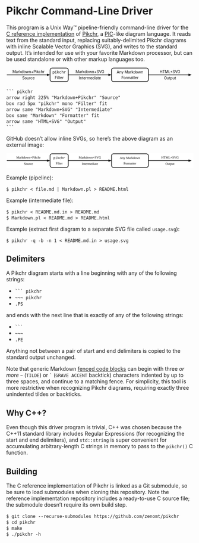 Pikchr Command-Line Driver
==========================
This program is a Unix Way™ pipeline-friendly command-line driver for the
[C reference implementation][DRH] of [Pikchr][], a [PIC][]-like diagram
language. It reads text from the standard input, replacing suitably-delimited
Pikchr diagrams with inline Scalable Vector Graphics (SVG), and writes to the
standard output. It’s intended for use with your favorite Markdown processor,
but can be used standalone or with other markup languages too.

<div style="max-width:700px"><svg xmlns='http://www.w3.org/2000/svg' viewBox="0 0 700.848 54.72">
<polygon points="164.16,27.36 152.64,31.68 152.64,23.04" style="fill:rgb(0,0,0)"/>
<path d="M2.16,27.36L158.4,27.36"  style="fill:none;stroke-width:2.16;stroke:rgb(0,0,0);" />
<text x="83.16" y="15.66" text-anchor="middle" fill="rgb(0,0,0)" dominant-baseline="central">Markdown+Pikchr</text>
<text x="83.16" y="39.06" text-anchor="middle" fill="rgb(0,0,0)" dominant-baseline="central">Source</text>
<path d="M171.66,52.56L224.858,52.56A7.5 7.5 0 0 0 232.358 45.06L232.358,9.66A7.5 7.5 0 0 0 224.858 2.16L171.66,2.16A7.5 7.5 0 0 0 164.16 9.66L164.16,45.06A7.5 7.5 0 0 0 171.66 52.56Z"  style="fill:none;stroke-width:2.16;stroke:rgb(0,0,0);" />
<text x="198.259" y="17.28" text-anchor="middle" font-family="monospace" fill="rgb(0,0,0)" dominant-baseline="central">pikchr</text>
<text x="198.259" y="37.44" text-anchor="middle" fill="rgb(0,0,0)" dominant-baseline="central">Filter</text>
<polygon points="394.358,27.36 382.838,31.68 382.838,23.04" style="fill:rgb(0,0,0)"/>
<path d="M232.358,27.36L388.598,27.36"  style="fill:none;stroke-width:2.16;stroke:rgb(0,0,0);" />
<text x="313.358" y="15.66" text-anchor="middle" fill="rgb(0,0,0)" dominant-baseline="central">Markdown+SVG</text>
<text x="313.358" y="39.06" text-anchor="middle" fill="rgb(0,0,0)" dominant-baseline="central">Intermediate</text>
<path d="M401.858,52.56L524.868,52.56A7.5 7.5 0 0 0 532.368 45.06L532.368,9.66A7.5 7.5 0 0 0 524.868 2.16L401.858,2.16A7.5 7.5 0 0 0 394.358 9.66L394.358,45.06A7.5 7.5 0 0 0 401.858 52.56Z"  style="fill:none;stroke-width:2.16;stroke:rgb(0,0,0);" />
<text x="463.363" y="17.28" text-anchor="middle" fill="rgb(0,0,0)" dominant-baseline="central">Any Markdown</text>
<text x="463.363" y="37.44" text-anchor="middle" fill="rgb(0,0,0)" dominant-baseline="central">Formatter</text>
<polygon points="694.368,27.36 682.848,31.68 682.848,23.04" style="fill:rgb(0,0,0)"/>
<path d="M532.368,27.36L688.608,27.36"  style="fill:none;stroke-width:2.16;stroke:rgb(0,0,0);" />
<text x="613.368" y="15.66" text-anchor="middle" fill="rgb(0,0,0)" dominant-baseline="central">HTML+SVG</text>
<text x="613.368" y="39.06" text-anchor="middle" fill="rgb(0,0,0)" dominant-baseline="central">Output</text>
</svg>
</div>


    ``` pikchr
    arrow right 225% "Markdown+Pikchr" "Source"
    box rad 5px "pikchr" mono "Filter" fit
    arrow same "Markdown+SVG" "Intermediate"
    box same "Markdown" "Formatter" fit
    arrow same "HTML+SVG" "Output"
    ```

GitHub doesn’t allow inline SVGs, so here’s the above diagram as an external image:

<img width="700px" src="usage.svg"/>

Example (pipeline):

    $ pikchr < file.md | Markdown.pl > README.html

Example (intermediate file):

    $ pikchr < README.md.in > README.md
    $ Markdown.pl < README.md > README.html

Example (extract first diagram to a separate SVG file called `usage.svg`):

    $ pikchr -q -b -n 1 < README.md.in > usage.svg

Delimiters
----------
A Pikchr diagram starts with a line beginning with any of the following strings:

* <code>``` pikchr</code>
* `~~~ pikchr`
* `.PS`

and ends with the next line that is exactly of any of the following
strings:

* <code>```</code>
* `~~~`
* `.PE`

Anything not between a pair of start and end delimiters is copied to the
standard output unchanged.

Note that generic Markdown [fenced code blocks][fenced] can begin with three
_or more_ `~` (`TILDE`) or <code>&#96;</code> (`GRAVE ACCENT` backtick)
characters indented by up to three spaces, and continue to a matching fence.
For simplicity, this tool is more restrictive when recognizing Pikchr diagrams,
requiring exactly three unindented tildes or backticks.

Why C++?
--------
Even though this driver program is trivial, C++ was chosen because the C++11
standard library includes Regular Expressions (for recognizing the start and
end delimiters), and `std::string` is super convenient for accumulating
arbitrary-length C strings in memory to pass to the `pikchr()` C function.

Building
--------
The C reference implementation of Pikchr is linked as a Git submodule, so be
sure to load submodules when cloning this repository. Note the reference
implementation repository includes a ready-to-use C source file; the
submodule doesn’t require its own build step.

    $ git clone --recurse-submodules https://github.com/zenomt/pikchr
    $ cd pikchr
    $ make
    $ ./pikchr -h


  [DRH]: https://github.com/drhsqlite/pikchr
  [Pikchr]: https://pikchr.org/
  [PIC]: https://en.wikipedia.org/wiki/PIC_(markup_language)
  [fenced]: https://spec.commonmark.org/0.30/#fenced-code-blocks
